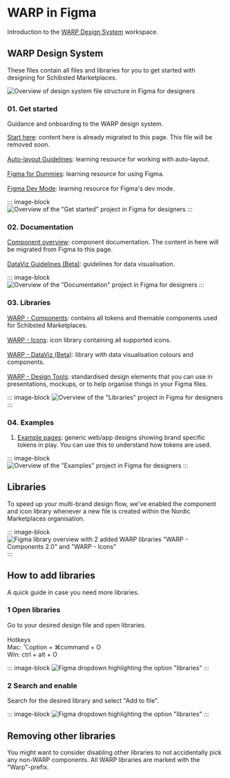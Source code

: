 # WARP in Figma
Introduction to the [WARP Design System](https://www.figma.com/files/1308388678941179368/team/1148531441799778110) workspace.

## WARP Design System
These files contain all files and libraries for you to get started with designing for Schibsted Marketplaces.

![Overview of design system file structure in Figma for designers](/images/get-started/figma-warp-overview.png)

### 01. Get started
Guidance and onboarding to the WARP design system.

[Start here](https://www.figma.com/design/8q1w2m8ssGlrYTQUaehU0m/01.-Start-here?m=auto): content here is already migrated to this page. This file will be removed soon. <br><br>
[Auto-layout Guidelines](https://www.figma.com/design/exuWKnSlbdxvMBCRdyI6A9/Auto-layout-Guidelines?m=auto&t=9n7H4cvMNGuOgEYS-6): learning resource for working with auto-layout. <br><br>
[Figma for Dummies](https://www.figma.com/design/OKVEGRzXQgQPmWIS4JTqcT/Figma-for-Dummies?m=auto&t=9n7H4cvMNGuOgEYS-6): learning resource for using Figma. <br><br>
[Figma Dev Mode](https://www.figma.com/design/BP6InHzYBpcg3e4dk3uHcs/Figma-Dev-Mode?m=auto&t=9n7H4cvMNGuOgEYS-6): learning resource for Figma's dev mode.

::: image-block
![Overview of the "Get started" project in Figma for designers](/images/get-started/figma-warp-get-started.jpg)
:::

### 02. Documentation

[Component overview](https://www.figma.com/design/nkiRpuVu6XRfvY96BA80H8/Component-overview?m=auto): component documentation. The content in here will be migrated from Figma to this page. <br><br>
[DataViz Guidelines (Beta)](https://www.figma.com/design/nGpxtM37E56I832ZDR3lRt/DataViz-Guidelines-(Beta)?m=auto): guidelines for data visualisation.

::: image-block
![Overview of the "Documentation" project in Figma for designers](/images/get-started/figma-warp-documentation.jpg)
:::

### 03. Libraries

[WARP - Components](https://www.figma.com/design/oHBCzDdJxHQ6fmFLYWUltf/WARP---Components?m=auto): contains all tokens and themable components used for Schibsted Marketplaces. <br><br>
[WARP - Icons](https://www.figma.com/design/yEx16ew6S0Xgd579dN4hsM/WARP---Icons?m=auto): icon library containing all supported icons. <br><br>
[WARP - DataViz (Beta)](https://www.figma.com/design/jKb3gWUebdHyRBsK0naqB6/WARP---DataViz-(Beta)?m=auto): library with data visualisation colours and components. <br><br>
[WARP - Design Tools](https://www.figma.com/design/pZ8kIMvs615cJfbIzatP03/WARP---Design-Tools?m=auto): standardised design elements that you can use in presentations, mockups, or to help organise things in your Figma files.

::: image-block
![Overview of the "Libraries" project in Figma for designers](/images/get-started/figma-warp-libraries.jpg)
:::

### 04. Examples

1. [Example pages](): generic web/app designs showing brand specific tokens in play. You can use this to understand how tokens are used.  

::: image-block
![Overview of the "Examples" project in Figma for designers](/images/get-started/figma-warp-examples.jpg)
:::

## Libraries
To speed up your multi-brand design flow, we've enabled the component and icon library whenever a new file is created within the Nordic Marketplaces organisation.

::: image-block
![Figma library overview with 2 added WARP libraries "WARP - Components 2.0" and "WARP - Icons"](/images/get-started/figma-warp-libraries-added.jpg)
:::

## How to add libraries
A quick guide in case you need more libraries.

### 1 Open libraries
Go to your desired design file and open libraries.
<br><br>
Hotkeys
<br>
Mac: ⌥option + ⌘command + O
<br>
Win: ctrl + alt + O

::: image-block
![Figma dropdown highlighting the option "libraries"](/images/get-started/figma-dropdown-libraries.jpg)
:::

### 2 Search and enable
Search for the desired library and select "Add to file".

::: image-block
![Figma dropdown highlighting the option "libraries"](/images/get-started/figma-libraries-dataviz.png)
:::

## Removing other libraries
You might want to consider disabling other libraries to not accidentally pick any non-WARP components. All WARP libraries are marked with the "Warp"-prefix.